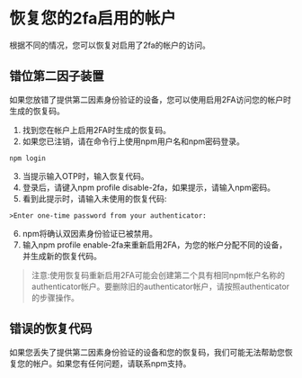 # 恢复您的2fa启用的帐户
根据不同的情况，您可以恢复对启用了2fa的帐户的访问。
## 错位第二因子装置
如果您放错了提供第二因素身份验证的设备，您可以使用启用2FA访问您的帐户时生成的恢复码。
1. 找到您在帐户上启用2FA时生成的恢复码。
2. 如果您已注销，请在命令行上使用npm用户名和npm密码登录。
```cli
npm login
```
3. 当提示输入OTP时，输入恢复代码。
4. 登录后，请键入npm profile disable-2fa，如果提示，请输入npm密码。
5. 看到此提示时，请输入未使用的恢复代码:
```cli
>Enter one-time password from your authenticator:
```
6. npm将确认双因素身份验证已被禁用。
7. 输入npm profile enable-2fa来重新启用2FA，为您的帐户分配不同的设备，并生成新的恢复代码。
> 注意:使用恢复码重新启用2FA可能会创建第二个具有相同npm帐户名称的authenticator帐户。要删除旧的authenticator帐户，请按照authenticator的步骤操作。
## 错误的恢复代码
如果您丢失了提供第二因素身份验证的设备和您的恢复码，我们可能无法帮助您恢复您的帐户。如果您有任何问题，请联系npm支持。